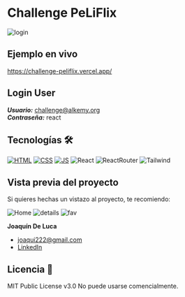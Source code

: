 # Challenge PeLiFlix
![login](https://user-images.githubusercontent.com/110680187/215576894-7e78f25a-6bbc-45aa-91a3-ddd94e453fb6.png)


## Ejemplo en vivo
https://challenge-peliflix.vercel.app/

## Login User
***Usuario:***  challenge@alkemy.org  
***Contraseña:***   react

## Tecnologías 🛠
<!-- Iconos sacados de: https://github.com/hendrasob/badges/blob/master/README.md y https://github.com/alexandresanlim/Badges4-README.md-Profile -->
[![HTML](https://img.shields.io/badge/HTML5-E34F26?style=for-the-badge&logo=html5&logoColor=white)](https://es.wikipedia.org/wiki/HTML5)
[![CSS](https://img.shields.io/badge/CSS3-1572B6?style=for-the-badge&logo=css3&logoColor=white)](https://es.wikipedia.org/wiki/CSS)
[![JS](https://img.shields.io/badge/JavaScript-F7DF1E?style=for-the-badge&logo=javascript&logoColor=black)](https://es.wikipedia.org/wiki/JavaScript)
![React](https://img.shields.io/badge/React-20232A?style=for-the-badge&logo=react&logoColor=61DAF)
![ReactRouter](https://img.shields.io/badge/React_Router-CA4245?style=for-the-badge&logo=react-router&logoColor=white)
![Tailwind](https://img.shields.io/badge/Tailwind_CSS-38B2AC?style=for-the-badge&logo=tailwind-css&logoColor=white)


## Vista previa del proyecto
Si quieres hechas un vistazo al proyecto, te recomiendo:

![Home](https://user-images.githubusercontent.com/110680187/215576322-3e72a14f-51ce-4e99-a6a4-653cff371e38.png)
![details](https://user-images.githubusercontent.com/110680187/215576523-373ae780-55ba-4b5b-870d-c27150a6b5cf.png)
![fav](https://user-images.githubusercontent.com/110680187/215576631-03ed4286-142e-4054-b55b-9b5238f409ae.png)

**Joaquín De Luca**

* [joaqui222@gmail.com](joaqui222@gmail.com)
* [LinkedIn](linkedin.com/in/joaquindeluca)
  
## Licencia 📄
MIT Public License v3.0
No puede usarse comencialmente.
